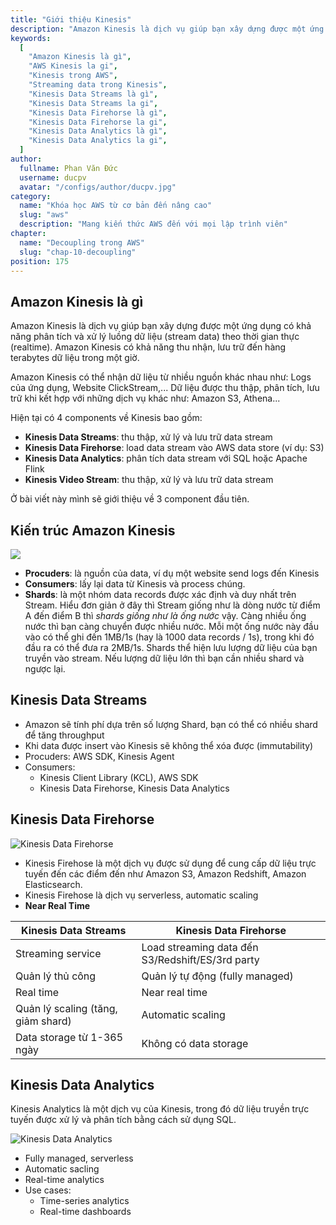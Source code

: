 ```yaml
---
title: "Giới thiệu Kinesis"
description: "Amazon Kinesis là dịch vụ giúp bạn xây dựng được một ứng dụng có khả năng phân tích và xử lý luồng dữ liệu (stream data) theo thời gian thực (realtime). Amazon Kinesis có khả năng thu nhận, lưu trữ đến hàng terabytes dữ liệu trong một giờ."
keywords:
  [
    "Amazon Kinesis là gì",
    "AWS Kinesis la gi",
    "Kinesis trong AWS",
    "Streaming data trong Kinesis",
    "Kinesis Data Streams là gì",
    "Kinesis Data Streams la gi",
    "Kinesis Data Firehorse là gì",
    "Kinesis Data Firehorse la gi",
    "Kinesis Data Analytics là gì",
    "Kinesis Data Analytics la gi",
  ]
author:
  fullname: Phan Văn Đức
  username: ducpv
  avatar: "/configs/author/ducpv.jpg"
category:
  name: "Khóa học AWS từ cơ bản đến nâng cao"
  slug: "aws"
  description: "Mang kiến thức AWS đến với mọi lập trình viên"
chapter:
  name: "Decoupling trong AWS"
  slug: "chap-10-decoupling"
position: 175
---
```


## Amazon Kinesis là gì

Amazon Kinesis là dịch vụ giúp bạn xây dựng được một ứng dụng có khả năng phân tích và xử lý luồng dữ liệu (stream data) theo thời gian thực (realtime). Amazon Kinesis có khả năng thu nhận, lưu trữ đến hàng terabytes dữ liệu trong một giờ.

Amazon Kinesis có thể nhận dữ liệu từ nhiều nguồn khác nhau như: Logs của ứng dụng, Website ClickStream,... Dữ liệu được thu thập, phân tích, lưu trữ khi kết hợp với những dịch vụ khác như: Amazon S3, Athena...

Hiện tại có 4 components về Kinesis bao gồm:

- **Kinesis Data Streams**: thu thập, xử lý và lưu trữ data stream
- **Kinesis Data Firehorse**: load data stream vào AWS data store (ví dụ: S3)
- **Kinesis Data Analytics**: phân tích data stream với SQL hoặc Apache Flink
- **Kinesis Video Stream**: thu thập, xử lý và lưu trữ data stream

Ở bài viết này mình sẽ giới thiệu về 3 component đầu tiên.

## Kiến trúc Amazon Kinesis

![](http://docs.aws.amazon.com/streams/latest/dev/images/architecture.png)

- **Procuders**: là nguồn của data, ví dụ một website send logs đến Kinesis
- **Consumers**: lấy lại data từ Kinesis và process chúng.
- **Shards**: là một nhóm data records được xác định và duy nhất trên Stream. Hiểu đơn giản ở đây thì Stream giống như là dòng nước từ điểm A đến điểm B thì _shards giống như là ống nước_ vậy. Càng nhiều ống nước thì bạn càng chuyển được nhiều nước. Mỗi một ống nước này đầu vào có thể ghi đến 1MB/1s (hay là 1000 data records / 1s), trong khi đó đầu ra có thể đưa ra 2MB/1s. Shards thể hiện lưu lượng dữ liệu của bạn truyền vào stream. Nếu lượng dữ liệu lớn thì bạn cần nhiều shard và ngược lại.

## Kinesis Data Streams

- Amazon sẽ tính phí dựa trên số lượng Shard, bạn có thể có nhiều shard để tăng throughput
- Khi data được insert vào Kinesis sẽ không thể xóa được (immutability)
- Procuders: AWS SDK, Kinesis Agent
- Consumers:
  - Kinesis Client Library (KCL), AWS SDK
  - Kinesis Data Firehorse, Kinesis Data Analytics

## Kinesis Data Firehorse

![Kinesis Data Firehorse](https://www.bogotobogo.com/DevOps/AWS/images/AWS-Kinesis-Lambda-ElasticSearch/kinesis-lambda-elasticsearch.png)

- Kinesis Firehose là một dịch vụ được sử dụng để cung cấp dữ liệu trực tuyến đến các điểm đến như Amazon S3, Amazon Redshift, Amazon Elasticsearch.
- Kinesis Firehose là dịch vụ serverless, automatic scaling
- **Near Real Time**

| Kinesis Data Streams | Kinesis Data Firehorse |
| --- | --- |
| Streaming service | Load streaming data đến S3/Redshift/ES/3rd party |
| Quản lý thủ công | Quản lý tự động (fully managed) |
| Real time | Near real time |
| Quản lý scaling (tăng, giảm shard) | Automatic scaling |
| Data storage từ 1-365 ngày | Không có data storage |

## Kinesis Data Analytics

Kinesis Analytics là một dịch vụ của Kinesis, trong đó dữ liệu truyền trực tuyến được xử lý và phân tích bằng cách sử dụng SQL.

![Kinesis Data Analytics](https://d1.awsstatic.com/architecture-diagrams/Product-Page-Diagram_Amazon-Kinesis-Data-Analytics_HIW.82e3aa53a5c87db03c766218b3d51f1a110c60eb.png)

- Fully managed, serverless
- Automatic sacling
- Real-time analytics
- Use cases:
  - Time-series analytics
  - Real-time dashboards
